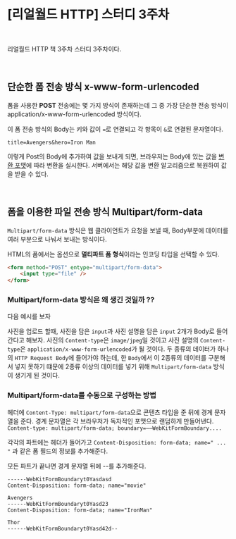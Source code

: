 # [리얼월드 HTTP] 스터디 3주차

<br />

리얼월드 HTTP 책 3주차 스터디 3주차이다.

<br />

## 단순한 폼 전송 방식 x-www-form-urlencoded

폼을 사용한 **POST** 전송에는 몇 가지 방식이 존재하는데 그 중 가장 단순한 전송 방식이 application/x-www-form-urlencoded 방식이다.

이 폼 전송 방식의 Body는 키와 값이 `=`로 연결되고 각 항목이 `&`로 연결된 문자열이다.

```
title=Avengers&hero=Iron Man
```

이렇게 Post의 Body에 추가하여 값을 보내게 되면, 브라우저는 Body에 있는 값을 [변환 포맷](https://datatracker.ietf.org/doc/html/rfc1866#section-8.2.1)에 따라 변환을 실시한다.
서버에서는 해당 값을 변환 알고리즘으로 복원하여 값을 받을 수 있다.

<br />

## 폼을 이용한 파일 전송 방식 Multipart/form-data

`Multipart/form-data` 방식은 웹 클라이언트가 요청을 보낼 때, Body부분에 데이터를 여러 부분으로 나눠서 보내는 방식이다.

HTML의 폼에서는 옵션으로 **멀티파트 폼 형식**이라는 인코딩 타입을 선택할 수 있다.

```HTML
<form method="POST" entype="multipart/form-data">
  	<input type="file" />
</form>
```

### Multipart/form-data 방식은 왜 생긴 것일까 ??

다음 예시를 보자

사진을 업로드 할때, 사진을 담은 `input`과 사진 설명을 담은 `input` 2개가 Body로 들어간다고 해보자.
사진의 `Content-type`은 `image/jpeg`일 것이고 사진 설명의 `Content-type`은 `application/x-www-form-urlencoded`가 될 것이다.
두 종류의 데이터가 하나의 `HTTP Request Body`에 들어가야 하는데, 한 `Body`에서 이 2종류의 데이터를 구분해서 넣지 못하기 떄문에 2종류 이상의 데이터를 넣기 위해 `Multipart/form-data` 방식이 생기게 된 것이다.

### Multipart/form-data를 수동으로 구성하는 방법

헤더에 `Content-Type: multipart/form-data`으로 콘텐츠 타입을 준 뒤에 경계 문자열을 준다.
경계 문자열은 각 브라우저가 독자적인 포맷으로 랜덤하게 만들어낸다.
`Content-type: multipart/form-data; boundary=——WebKitFormBoundary....`

각각의 파트에는 헤더가 들어가고 `Content-Disposition: form-data; name=" ... "` 과 같은 폼 필드의 정보를 추가해준다.

모든 파트가 끝나면 경계 문자열 뒤에 --를 추가해준다.

```
------WebKitFormBoundaryt0Yasdasd
Content-Disposition: form-data; name="movie"

Avengers
------WebKitFormBoundaryt0Yasd23
Content-Disposition: form-data; name="IronMan"

Thor
------WebKitFormBoundaryt0Yasd42d--
```
